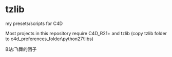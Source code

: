 # tzlib
my presets/scripts for C4D


Most projects in this repository require C4D_R21+ and tzlib
(copy tzlib folder to c4d_preferences_folder\python27\libs)


B站:飞舞的团子

